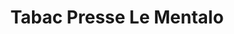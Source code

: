 ---
title: "Tabac Presse Le Mentalo"
url: /thezan-les-beziers/tabac-presse-le-mentalo/
shop: Zeitungen
---